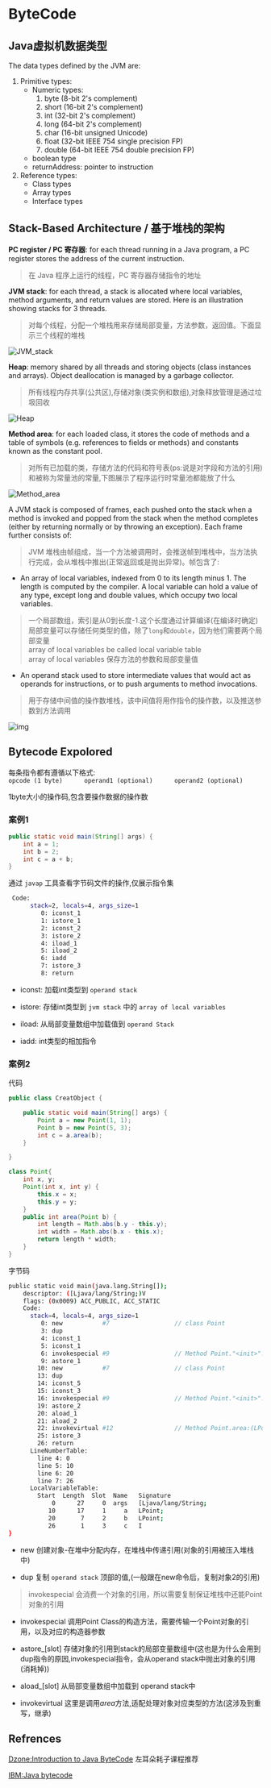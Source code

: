 # ByteCode

## Java虚拟机数据类型

The data types defined by the JVM are:

1. Primitive types:
    + Numeric types:
        1. byte (8-bit 2's complement)
        2. short (16-bit 2's complement)
        3. int (32-bit 2's complement)
        4. long (64-bit 2's complement)
        5. char (16-bit unsigned Unicode)
        6. float (32-bit IEEE 754 single precision FP)
        7. double (64-bit IEEE 754 double precision FP)
    + boolean type
    + returnAddress: pointer to instruction
2. Reference types:  
    + Class types  
    + Array types  
    + Interface types  

## Stack-Based Architecture / 基于堆栈的架构

**PC register / PC 寄存器**: for each thread running in a Java program, a PC register stores the address of the current instruction.
> 在 Java 程序上运行的线程，PC 寄存器存储指令的地址

**JVM stack**: for each thread, a stack is allocated where local variables, method arguments, and return values are stored. Here is an illustration showing stacks for 3 threads.
> 对每个线程，分配一个堆栈用来存储局部变量，方法参数，返回值。下面显示三个线程的堆栈

![JVM_stack](https://user-gold-cdn.xitu.io/2019/11/22/16e919a00a3ac729?w=169&h=220&f=png&s=1854)

**Heap**: memory shared by all threads and storing objects (class instances and arrays). Object deallocation is managed by a garbage collector.
> 所有线程内存共享(公共区),存储对象(类实例和数组),对象释放管理是通过垃圾回收

![Heap](https://user-gold-cdn.xitu.io/2019/11/22/16e919bf184e55a2?w=163&h=130&f=png&s=1496)

**Method area**: for each loaded class, it stores the code of methods and a table of symbols (e.g. references to fields or methods) and constants known as the constant pool.
> 对所有已加载的类，存储方法的代码和符号表(ps:说是对字段和方法的引用) 和被称为常量池的常量,下图展示了程序运行时常量池都能放了什么

![Method_area](https://user-gold-cdn.xitu.io/2019/11/22/16e91af6a6b43bd4?w=369&h=307&f=png&s=25750)

A JVM stack is composed of frames, each pushed onto the stack when a method is invoked and popped from the stack when the method completes (either by returning normally or by throwing an exception). Each frame further consists of:
> JVM 堆栈由帧组成，当一个方法被调用时，会推送帧到堆栈中，当方法执行完成，会从堆栈中推出(正常返回或是抛出异常)。帧包含了:

+ An array of local variables, indexed from 0 to its length minus 1. The length is computed by the compiler.
A local variable can hold a value of any type, except long and double values, which occupy two local variables.

> 一个局部数组，索引是从0到长度-1.这个长度通过计算编译(在编译时确定)  
> 局部变量可以存储任何类型的值，除了`long`和`double`，因为他们需要两个局部变量  
> array of local variables be called local variable table  
> array of local variables 保存方法的参数和局部变量值

+ An operand stack used to store intermediate values that would act as operands for instructions, or to push arguments to method invocations.

> 用于存储中间值的操作数堆栈，该中间值将用作指令的操作数，以及推送参数到方法调用

![img](https://user-gold-cdn.xitu.io/2019/11/22/16e91b16de499d5b?w=923&h=375&f=png&s=27032)

## Bytecode Expolored

每条指令都有遵循以下格式:  
`opcode (1 byte)      operand1 (optional)      operand2 (optional)`

1byte大小的操作码,包含要操作数据的操作数

### 案例1

```java
public static void main(String[] args) {
    int a = 1;
    int b = 2;
    int c = a + b;
}
```

通过 `javap` 工具查看字节码文件的操作,仅展示指令集

```bash
 Code:
      stack=2, locals=4, args_size=1
         0: iconst_1
         1: istore_1
         2: iconst_2
         3: istore_2
         4: iload_1
         5: iload_2
         6: iadd
         7: istore_3
         8: return
```

+ iconst: 加载int类型到 `operand stack`

+ istore: 存储int类型到 `jvm stack` 中的 `array of local variables`

+ iload: 从局部变量数组中加载值到 `operand Stack`

+ iadd: int类型的相加指令

### 案例2

代码

```java
public class CreatObject {

    public static void main(String[] args) {
        Point a = new Point(1, 1);
        Point b = new Point(5, 3);
        int c = a.area(b);
    }

}

class Point{
    int x, y;
    Point(int x, int y) {
        this.x = x;
        this.y = y;
    }
    public int area(Point b) {
        int length = Math.abs(b.y - this.y);
        int width = Math.abs(b.x - this.x);
        return length * width;
    }
}
```

字节码

```bash
public static void main(java.lang.String[]);
    descriptor: ([Ljava/lang/String;)V
    flags: (0x0009) ACC_PUBLIC, ACC_STATIC
    Code:
      stack=4, locals=4, args_size=1
         0: new           #7                  // class Point
         3: dup
         4: iconst_1
         5: iconst_1
         6: invokespecial #9                  // Method Point."<init>":(II)V
         9: astore_1
        10: new           #7                  // class Point
        13: dup
        14: iconst_5
        15: iconst_3
        16: invokespecial #9                  // Method Point."<init>":(II)V
        19: astore_2
        20: aload_1
        21: aload_2
        22: invokevirtual #12                 // Method Point.area:(LPoint;)I
        25: istore_3
        26: return
      LineNumberTable:
        line 4: 0
        line 5: 10
        line 6: 20
        line 7: 26
      LocalVariableTable:
        Start  Length  Slot  Name   Signature
            0      27     0  args   [Ljava/lang/String;
           10      17     1     a   LPoint;
           20       7     2     b   LPoint;
           26       1     3     c   I
}
```

+ new 创建对象-在堆中分配内存，在堆栈中传递引用(对象的引用被压入堆栈中)

+ dup 复制 `operand stack` 顶部的值,(一般跟在new命令后，复制对象2的引用)

> invokespecial 会消费一个对象的引用，所以需要复制保证堆栈中还能Point对象的引用

+ invokespecial 调用Point Class的构造方法，需要传输一个Point对象的引用，以及对应的构造器参数

+ astore_[slot] 存储对象的引用到stack的局部变量数组中(这也是为什么会用到dup指令的原因,invokespecial指令，会从operand stack中抛出对象的引用(消耗掉))

+ aload_[slot] 从局部变量数组中加载到 operand stack中

+ invokevirtual 这里是调用*area*方法,适配处理对象对应类型的方法(这涉及到重写，继承)

## Refrences

[Dzone:Introduction to Java ByteCode](https://dzone.com/articles/introduction-to-java-bytecode) 左耳朵耗子课程推荐

[IBM:Java bytecode](https://www.ibm.com/developerworks/library/it-haggar_bytecode/index.html)
